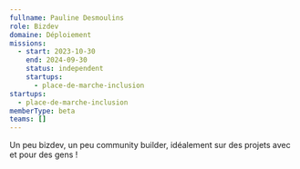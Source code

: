 ```yaml
---
fullname: Pauline Desmoulins
role: Bizdev
domaine: Déploiement
missions:
  - start: 2023-10-30
    end: 2024-09-30
    status: independent
    startups:
      - place-de-marche-inclusion
startups:
  - place-de-marche-inclusion
memberType: beta
teams: []
---
```

Un peu bizdev, un peu  community builder, idéalement sur des projets avec et pour des gens !
